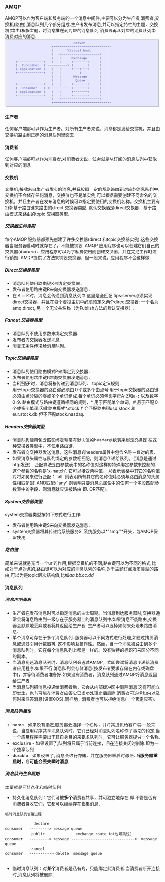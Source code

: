 ### AMQP
AMQP可以作为客户端和服务端的一个消息中间件,主要可以分为生产者,消费者,交换机(路由),消息队列几个部分组成.生产者发布消息,并可以指定特性的主题，交换机(路由)根据主题，将消息推送到对应的消息队列,消费者再从对应的消费队列中消费对应的消息.
![ampq](AMQP1.png)

#### 生产者
任何客户端都可以作为生产者。对所有生产者来说，消息都是发给交换机，并且由交换机路由到正确的消息队列里面去

#### 消费者
任何客户端都可以作为消费者,对消费者来说，任务就是从订阅的消息队列中获取到对应的消息

#### 交换机
交换机,接收来自生产者发布的消息,并且按照一定的规则路由到对应的消息队列中.交换机不会储存任何消息，交换价也不是单实例,可以根据需要创建不同命名的交换机，并且生产者在发布消息的时候可以指定要使用的交换机名称。交换机主要有2种:基于路由键来路由的direct 交换器类型. 默认交换器是direct交换器．基于路由模式来路由的topic 交换器类型.

##### 交换器生命周期
每个AMQP 服务器都预先创建了许多交换器(direct 和topic交换器实例).这些交换器当服务器启动时就存在了，不能被销毁. AMQP 应用程序也可以创建它们自己的交换器(declare)．应用程序可以为了私有使用而创建交换器，并在完成工作时进行销毁. AMQP提供了方法来销毁交换器，但一般来说，应用程序不会这样做.

#####  Direct交换器类型
- 消息队列使用路由键K来绑定交换器．
- 发布者使用路由键R来向交换器发送消息．
- 在Ｋ＝Ｒ时，消息会传递到消息队列中.这里是全匹配
tips:server必须实现direct交换器，并且在每个虚拟主机中必须预定义两个direct交换器: 一个名为 amq.direct, 另一个无公共名称（为Publish方法的默认交换器）.

##### Fanout 交换器类型
- 消息队列不使用参数来绑定交换器.
- 发布者向交换器发送消息.
- 消息无条件传递给消息队列。

##### Topic交换器类型
- 消息队列使用路由模式P来绑定到交换器．
- 发布者使用路由键R来向交换器发送消息．
- 当R匹配P时，消息将被传递到消息队列．
topic定义规则:  
用于topic交换器的路由键必须由０个或多个由点号
用于topic交换器的路由键必须由点分隔的零或多个单词组成.每个单词必须包含字母A-Z和a-z 以及数字0-9.
路由模式与路由键遵循相同的规则，* 用于匹配单个单词，# 用于匹配０个或多个单词.因此路由模式*.stock.# 会匹配路由键usd.stock 和eur.stock.db 但不匹配stock.nasdaq.

##### Headers交换器类型
- 消息队列使用包含匹配绑定和带有默认值的header参数表来绑定交换器.在这种交换器类型中，不使用路由键.
- 发布者向交换器发送消息，这些消息的headers属性中包含名称－值对的表.
- 如果消息头属性与队列绑定的参数相匹配，则消息传递给队列。（消息是通过http发送）
匹配算法是由参数表中的名称值对这样的特殊绑定参数来控制的. 这个参数的名称是'x-match'. 
它可以接受两种值， 以表示表格中其它的名称值对将如何来进行匹配：
'all' 则表明所有其它的名称值对必须与路由消息的头属性相匹配(即.AND匹配)
'any' 则表明只要消息头属性中的任何一个字段匹配参数表中的字段，则消息就应该被路由(即. OR匹配)．

##### System交换器类型
system交换器类型按如下方式进行工作:
- 发布者使用路由键S来向交换器发送消息．
- system交换器将其传递给系统服务S.
系统服务以*"amq."*开头，为AMQP保留使用

##### 路由键
简单来说就是充当一个url的作用,根据交换机的不同,路由键可以为不同的格式,比如对于点对点的,路由键可以为对应的消息队列的名称,对于主题订阅发布类型的路由,可以为是topic层次结构值,比如*aa.bb.cc.dd*

####  消息队列

##### 消息声明周期
- 生产者在发布消息时可以指定消息的生命周期。当消息到达服务器时,交换器通常会将消息路由到一级存在于服务器上的消息队列中.如果消息不能路由,交换器会默默地丢弃或者将其返回给生产者. 生产者可以选择如何来处理未路由消息．
- 单个消息可存在于多个消息队列. 服务器可以不同方式进行处理,如通过拷贝消息或通过引用计数器等. 这不影响互操作性。然而，当一个消息被路由到多个消息队列时，它在每个消息队列上都是一样的。没有独特的标识符来区分不同的副本。
- 当消息到达消息队列时，消息队列会通过AMQP，立即尝试将消息传递给消费者应用程序.如果不行,消息队列会存储消息(按发布者要求存储在内存或磁盘中)，并等待消费者准备好.如果没有消费者，消息队列通过AMQP将消息返回给生产者
- 当消息队列把消息投递给消费者后，它会从内部缓冲区中删除消息.这有可能立即发生，也有可能在消费者应答它已成功处理之后删除.消费者可选择如何以及何时来应答消息(设置QOS).同样地，消费者也可以拒绝消息(一个否定应答).

##### 消息队列属性
- name - 如果没有指定,服务器会选择一个名称，并将其提供给客户端.一般来说，当应用程序共享消息队列时，它们已经对消息队列名称作了事先的约定,当一个应用程序需要出于其自身目的来要求队列时，它可让服务器提供一个名称.
- exclusive - 如果设置了,队列将只属于当前连接，且在连接关闭时删除.即为一个独享队列
- durable - 如果设置了, 消息会进行存储，并在服务器重启时激活. **当服务器重启时，它可能会丢失瞬时消息**.

##### 消息队列生命周期
主要就是可持久化和临时队列
- 持久化消息队列：它们可被**多个**消费者共享，并可独立地存在 即.不管是否有消费者接收它们，它都可以继续存在收集消息．
```text 
临时消息队列创建过程

             declare
consumer   ---------> message queue
            public              exchange route to(也可跳过) 
consumer   ---------> message ----------------------------->  message queue
            cancel
consumer   ----------> delete  message queue


```

- 临时消息队列：对**某个**消费者是私有的，只能绑定此消费者.当消费者断开连接时,消息队列将被删除.